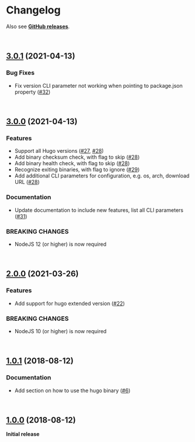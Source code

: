 # Changelog

Also see **[GitHub releases](https://github.com/dominique-mueller/hugo-installer/releases)**.

<br>

## [3.0.1](https://github.com/dominique-mueller/hugo-installer/releases/tag/3.0.1) (2021-04-13)

### Bug Fixes

- Fix version CLI parameter not working when pointing to package.json property ([#32](https://github.com/dominique-mueller/hugo-installer/pull/32))

<br>

## [3.0.0](https://github.com/dominique-mueller/hugo-installer/releases/tag/3.0.0) (2021-04-13)

### Features

- Support all Hugo versions ([#27](https://github.com/dominique-mueller/hugo-installer/pull/27), [#28](https://github.com/dominique-mueller/hugo-installer/pull/28))
- Add binary checksum check, with flag to skip ([#28](https://github.com/dominique-mueller/hugo-installer/pull/28))
- Add binary health check, with flag to skip ([#28](https://github.com/dominique-mueller/hugo-installer/pull/28))
- Recognize exiting binaries, with flag to ignore ([#29](https://github.com/dominique-mueller/hugo-installer/pull/29))
- Add additional CLI parameters for configuration, e.g. os, arch, download URL ([#28](https://github.com/dominique-mueller/hugo-installer/pull/28))

### Documentation

- Update documentation to include new features, list all CLI parameters ([#31](https://github.com/dominique-mueller/hugo-installer/pull/31))

### BREAKING CHANGES

- NodeJS 12 (or higher) is now required

<br>

## [2.0.0](https://github.com/dominique-mueller/hugo-installer/releases/tag/2.0.0) (2021-03-26)

### Features

- Add support for hugo extended version ([#22](https://github.com/dominique-mueller/hugo-installer/pull/22))

### BREAKING CHANGES

- NodeJS 10 (or higher) is now required

<br>

## [1.0.1](https://github.com/dominique-mueller/hugo-installer/releases/tag/1.0.1) (2018-08-12)

### Documentation

- Add section on how to use the hugo binary ([#6](https://github.com/dominique-mueller/hugo-installer/issues/6))

<br>

## [1.0.0](https://github.com/dominique-mueller/hugo-installer/releases/tag/1.0.0) (2018-08-12)

**Initial release**
